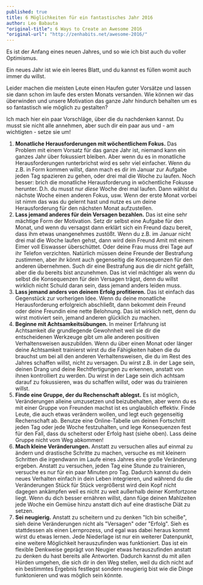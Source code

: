 ```yaml
---
published: true
title: 6 Möglichkeiten für ein fantastisches Jahr 2016
author: Leo Babauta
"original-title": 6 Ways to Create an Awesome 2016
"original-url": "http://zenhabits.net/awesome-2016/"
---
```


Es ist der Anfang eines neuen Jahres, und so wie ich bist auch du voller Optimismus.

Ein neues Jahr ist wie ein leeres Blatt, und du kannst es füllen womit auch immer du willst.

Leider machen die meisten Leute einen Haufen guter Vorsätze und lassen sie dann schon im laufe des ersten Monats versanden. Wie können wir das überwinden und unsere Motivation das ganze Jahr hindurch behalten um es so fantastisch wie möglich zu gestalten?

Ich mach hier ein paar Vorschläge, über die du nachdenken kannst. Du musst sie nicht alle annehmen, aber such dir ein paar aus und - am wichtigten - setze sie um!

1. **Monatliche Herausforderungen mit wöchentlichem Fokus.** Das Problem mit einem Vorsatz für das ganze Jahr ist, niemand kann ein ganzes Jahr über fokussiert bleiben. Aber wenn du es in monatliche Herausforderungen runterbrichst wird es sehr viel einfacher. Wenn du z.B. in Form kommen willst, dann mach es dir im Januar zur Aufgabe jeden Tag spazieren zu gehen, oder drei mal die Woche zu laufen. Noch besser: brich die monatliche Herausforderung in wöchentliche Fokusse herunter. D.h. du musst nur _diese_ Woche drei mal laufen. Dann wählst du nächste Woche einen anderen Fokus, usw. Wenn der erste Monat vorbei ist nimm das was du gelernt hast und nutze es um deine Herausforderung für den nächsten Monat aufzustellen.
2. **Lass jemand anderes für dein Versagen bezahlen.** Das ist eine sehr mächtige Form der Motivation. Setz dir selbst eine Aufgabe für den Monat, und wenn du versagst dann erklärt sich ein Freund dazu bereit, dass ihm etwas unangenehmes zustößt. Wenn du z.B. im Januar nicht drei mal die Woche laufen gehst, dann wird dein Freund Amit mit einem Eimer voll Eiswasser überschüttet. Oder deine Frau muss drei Tage auf ihr Telefon verzichten. Natürlich müssen deine Freunde der Bestrafung zustimmen, aber ihr könnt auch gegenseitig die Konsequenzen für den anderen übernehmen. Such dir eine Bestrafung aus die dir nicht gefällt, aber die du bereits bist anzunehmen. Das ist viel mächtiger als wenn du selbst die Konsequenzen für dein Versagen trägst, denn du willst wirklich nicht Schuld daran sein, dass jemand anders leiden muss.
3. **Lass jemand anders von deinem Erfolg profitieren.** Das ist einfach das Gegenstück zur vorherigen Idee. Wenn du deine monatliche Herausforderung erfolgreich abschließt, dann bekommt dein Freund oder deine Freundin eine nette Belohnung. Das ist wirklich nett, denn du wirst motiviert sein, jemand anderen glücklich zu machen.
4. **Beginne mit Achtsamkeitsübungen.** In meiner Erfahrung ist Achtsamkeit _die_ grundlegende Gewohnheit weil sie dir die entscheidenen Werkzeuge gibt um alle anderen positiven Verhaltensweisen auszubilden. Wenn du über einen Monat oder länger deine Achtsamkeit trainierst wirst du die Fähigkeiten haben die du brauchst um bei all den anderen Verhaltensweisen, die du im Rest des Jahres schaffen willst, nicht zu versagen. Du wirst z.B. in der Lage sein, deinen Drang und deine Rechtfertigungen zu erkennen, anstatt von ihnen kontrolliert zu werden. Du wirst in der Lage sein dich achtsam darauf zu fokussieren, was du schaffen willst, oder was du trainieren willst.
5. **Finde eine Gruppe, der du Rechenschaft ablegst.** Es ist möglich, Veränderungen alleine umzusetzen und beizubehalten, aber wenn du es mit einer Gruppe von Freunden machst ist es unglaublich effektiv. Finde Leute, die auch etwas verändern wollen, und legt euch gegenseitig Rechenschaft ab. Benutze eine Online-Tabelle um deinen Fortschritt jeden Tag oder jede Woche festzuhalten, und lege Konsequenzen fest für den Fall, dass du scheiterst oder Erfolg hast (siehe oben). Lass deine Gruppe nicht vom Weg abkommen!
6. **Mach kleine Veränderungen.** Anstatt zu versuchen alles auf einmal zu ändern und drastische Schritte zu machen, versuche es mit kleinern Schritten die irgendwann im Laufe eines Jahres eine große Veränderung ergeben. Anstatt zu versuchen, jeden Tag eine Stunde zu trainieren, versuche es nur für ein paar Minuten pro Tag. Dadurch kannst du dein neues Verhalten einfach in dein Leben integrieren, und während du die Veränderungen Stück für Stück vergrößerst wird dein Kopf nicht dagegen ankämpfen weil es nicht zu weit außerhalb deiner Komfortzone liegt. Wenn du dich besser ernähren willst, dann füge deinen Mahlzeiten jede Woche ein Gemüse hinzu anstatt dich auf eine drastische Diät zu setzen.
7. **Sei neugierig.** Anstatt zu scheitern und zu denken "Ich bin scheiße", sieh deine Veränderungen nicht als "Versagen" oder "Erfolg". Sieh es stattdessen als einen Lernprozess, und egal was dabei heraus kommt wirst du etwas lernen. Jede Niederlage ist nur ein weiterer Datenpunkt, eine weitere Möglichkeit herauszufinden was funktioniert. Das ist ein flexible Denkweise geprägt von Neugier etwas herauszufinden anstatt zu denken du hast bereits alle Antworten. Dadurch kannst du mit allen Hürden umgehen, die sich dir in den Weg stellen, weil du dich nicht auf ein bestimmtes Ergebnis festlegst sondern neugierig bist wie die Dinge funktonieren und was möglich sein könnte.